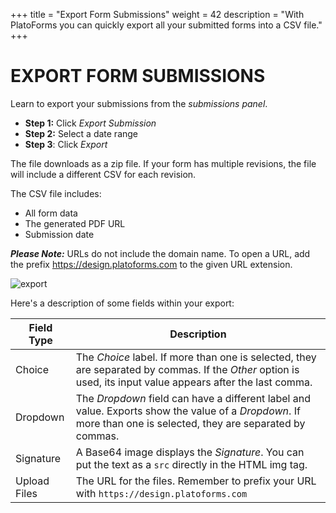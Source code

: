 +++
title = "Export Form Submissions"
weight = 42
description = "With PlatoForms you can quickly export all your submitted forms into a CSV file."
+++
# EXPORT FORM SUBMISSIONS

Learn to export your submissions from the *submissions panel*.

* **Step 1:** Click *Export Submission*
* **Step 2:** Select a date range
* **Step 3**: Click *Export*

The file downloads as a zip file. If your form has multiple revisions, the file will include a different CSV for each revision.

The CSV file includes:
* All form data
* The generated PDF URL
* Submission date

***Please Note:*** URLs do not include the domain name. To open a URL, add the prefix https://design.platoforms.com to the given URL extension.



![export](http://clients.typecast.io/PlatoForms/imgs/export.PNG)



Here's a description of some fields within your export:

| Field Type   | Description                                                  |
| ------------ | ------------------------------------------------------------ |
| Choice       | The *Choice* label. If more than one is selected, they are separated by commas. If the *Other* option is used, its input value appears after the last comma. |
| Dropdown     | The *Dropdown* field can have a different label and value. Exports show the value of a *Dropdown*. If more than one is selected, they are separated by commas. |
| Signature    | A Base64 image displays the *Signature*. You can put the text as a `src` directly in the HTML img tag. |
| Upload Files | The URL for the files.  Remember to prefix your URL with `https://design.platoforms.com` |

